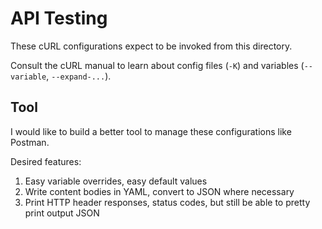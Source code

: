 # API Testing

These cURL configurations expect to be invoked from this directory.

Consult the cURL manual to learn about config files (`-K`) and variables (`--variable`, `--expand-...`).

## Tool

I would like to build a better tool to manage these configurations like Postman.

Desired features:

1. Easy variable overrides, easy default values
2. Write content bodies in YAML, convert to JSON where necessary
3. Print HTTP header responses, status codes, but still be able to pretty print output JSON
